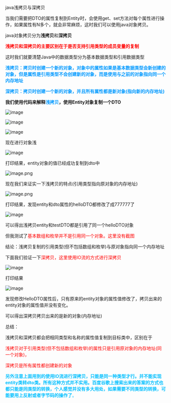 

java浅拷贝与深拷贝

当我们需要把DTO的属性复制到Entity时，会使用get、set方法对每个属性进行操作，如果属性有N多个，就会非常麻烦，这时我们可以使用java对象拷贝。

java对象拷贝分为**浅拷贝**和**深拷贝**

<font color=#FF0000>**浅拷贝和深拷贝的主要区别在于是否支持引用类型的成员变量的复制**</font>

这时我们就要清楚Java中的数据类型分为基本数据类型和引用数据类型

<font color=#0099ff>**浅拷贝：拷贝时创建一个新的对象，对象中的属性如果是基本数据类型会新创建的对象，但是属性是引用类型不会创建新的对象，而是使用与之前的对象指向同一个内存地址**</font>

<font color=#0099ff>**深拷贝：拷贝时创建一个新的对象，并且所有属性都是新对象(指向新的内存地址)**</font>



**我们使用代码来解释<font color=#0099ff>浅拷贝</font>，使用Entity对象复制一个DTO**

![image](http://upload-images.jianshu.io/upload_images/14890912-9b418a4001873f4a?imageMogr2/auto-orient/strip%7CimageView2/2/w/1240)

![image](http://upload-images.jianshu.io/upload_images/14890912-5ca5800bbb5e38f6?imageMogr2/auto-orient/strip%7CimageView2/2/w/1240)

![image](http://upload-images.jianshu.io/upload_images/14890912-89684c6a5bd02c6c?imageMogr2/auto-orient/strip%7CimageView2/2/w/1240)



现在进行对象浅

![image](http://upload-images.jianshu.io/upload_images/14890912-972a52d4b0762507?imageMogr2/auto-orient/strip%7CimageView2/2/w/1240)

打印结果，entity对象的值已经成功复制到dto中

![image.png](https://upload-images.jianshu.io/upload_images/14890912-986e4bd0e8d944f7.png?imageMogr2/auto-orient/strip%7CimageView2/2/w/1240)

现在我们来证实一下浅拷贝的特点(引用类型指向原对象的内存地址)

![image.png](https://upload-images.jianshu.io/upload_images/14890912-d971b4bc9cffc2f3.png?imageMogr2/auto-orient/strip%7CimageView2/2/w/1240)

打印结果，发现entity和dto属性的helloDTO都修改了成777777了

![image](http://upload-images.jianshu.io/upload_images/14890912-28d3ad58b859b9f4?imageMogr2/auto-orient/strip%7CimageView2/2/w/1240)

可以得出浅拷贝entity和testDTO都是引用了同一个helloDTO对象

但我测试了<font color=#FF0000>基本数组和枚举并不是引用同一个对象。这里没有截图</font>

结论：浅拷贝复制的引用类型(但不包括数组和枚举)与原对象指向同一个内存地址



下面我们验证一下<font color=#FF0000>深拷贝，这里使用IO流的方式进行深拷贝</font>

![image](http://upload-images.jianshu.io/upload_images/14890912-e7c6d5ab5d9014b9?imageMogr2/auto-orient/strip%7CimageView2/2/w/1240)



打印结果

![image](http://upload-images.jianshu.io/upload_images/14890912-54dd67f836b55e9f?imageMogr2/auto-orient/strip%7CimageView2/2/w/1240)

发现修改HelloDTO属性后，只有原来的entity对象的属性值修改了，拷贝出来的entity对象的属性值并没有变化。

可以得出深拷贝拷贝出来的是新的对象(内存地址)



总结：

浅拷贝和深拷贝都会把相同类型和名称的属性值复制到目标类中，区别在于

<font color=#FF0000>浅拷贝对于引用类型(但不包括数组和枚举)的属性只是引用原对象的内存地址(同一个对象)，</font>

<font color=#FF0000>深拷贝是所有属性都创建新的对象</font>



<font color=#00BFFF>**另外注意上面用到的使用IO流进行深拷贝，只能是同一种类型才行。并不能实现entity类转dto类。所有这种方式并不实用。百度谷歌上搜索出来的答案的方式也都只能是同类型的转换，个人感觉并没有多大用处，如果需要不同类型的转换，可能要用上反射或者字节码的操作了**。</font>
